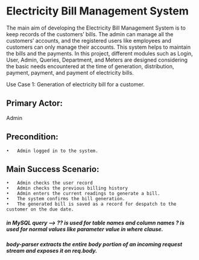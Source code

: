 # Electricity Bill Management System 

The main aim of developing the Electricity Bill Management System is to keep records of the customers’ bills. The admin can manage all the customers’ accounts, and the registered users like employees and customers can only manage their accounts. This system helps to maintain the bills and the payments.
In this project, different modules such as Login, User, Admin, Queries, Department, and Meters are designed considering the basic needs encountered at the time of generation, distribution, payment, payment, and payment of electricity bills.


Use Case 1: 
Generation of electricity bill for a customer.

## Primary Actor: 
Admin

## Precondition: 
	•	Admin logged in to the system.

## Main Success Scenario:

	•	Admin checks the user record
	•	Admin checks the previous billing history
	•	Admin enters the current readings to generate a bill.
	•	The system confirms the bill generation.
	•	The generated bill is saved as a record for despatch to the customer on the due date.


##### in MySQL query --> ?? is used for table names and column names ? is used for normal values like parameter value in where clause.
##### body-parser extracts the entire body portion of an incoming request stream and exposes it on req.body.